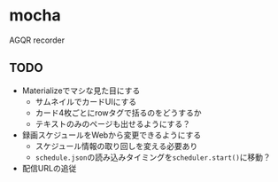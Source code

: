 mocha
===

AGQR recorder 

TODO
---

* Materializeでマシな見た目にする
  * サムネイルでカードUIにする
  * カード4枚ごとにrowタグで括るのをどうするか
  * テキストのみのページも出せるようにする？
* 録画スケジュールをWebから変更できるようにする
  * スケジュール情報の取り回しを変える必要あり
  * `schedule.json`の読み込みタイミングを`scheduler.start()`に移動？
* 配信URLの追従
